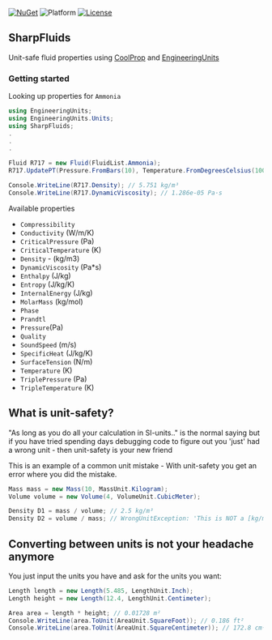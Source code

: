 [![NuGet](https://img.shields.io/nuget/v/SharpFluids)](https://www.nuget.org/packages/SharpFluids/)
![Platform](https://img.shields.io/badge/platform-win--32%20%7C%20win--64-lightgrey)
[![License](https://img.shields.io/github/license/MadsKirkFoged/SharpFluids)](https://github.com/MadsKirkFoged/SharpFluids/blob/master/LICENSE)


## SharpFluids
Unit-safe fluid properties using [CoolProp] and [EngineeringUnits]

[CoolProp]: http://www.coolprop.org/
[EngineeringUnits]:https://github.com/MadsKirkFoged/EngineeringUnits

### Getting started

Looking up properties for `Ammonia`
```c#
using EngineeringUnits;
using EngineeringUnits.Units;
using SharpFluids;
.
.
.

Fluid R717 = new Fluid(FluidList.Ammonia);
R717.UpdatePT(Pressure.FromBars(10), Temperature.FromDegreesCelsius(100));

Console.WriteLine(R717.Density); // 5.751 kg/m³
Console.WriteLine(R717.DynamicViscosity); // 1.286e-05 Pa·s
```

Available properties

* `Compressibility` 
* `Conductivity` (W/m/K)
* `CriticalPressure` (Pa)
* `CriticalTemperature` (K)
* `Density` - (kg/m3)
* `DynamicViscosity` (Pa*s)
* `Enthalpy` (J/kg)
* `Entropy` (J/kg/K)
* `InternalEnergy` (J/kg)
* `MolarMass` (kg/mol)
* `Phase`
* `Prandtl`
* `Pressure`(Pa)
* `Quality`
* `SoundSpeed` (m/s)
* `SpecificHeat` (J/kg/K)
* `SurfaceTension` (N/m)
* `Temperature` (K)
* `TriplePressure` (Pa)
* `TripleTemperature` (K)


## What is unit-safety?
"As long as you do all your calculation in SI-units.." is the normal saying but if you have tried spending days debugging code to figure out you 'just' had a wrong unit - then unit-safety is your new friend

This is an example of a common unit mistake - With unit-safety you get an error where you did the mistake.
```c#
Mass mass = new Mass(10, MassUnit.Kilogram);
Volume volume = new Volume(4, VolumeUnit.CubicMeter);

Density D1 = mass / volume; // 2.5 kg/m³
Density D2 = volume / mass; // WrongUnitException: 'This is NOT a [kg/m³] as expected! Your Unit is a [m³/kg]'

```
## Converting between units is not your headache anymore

You just input the units you have and ask for the units you want:
```c#
Length length = new Length(5.485, LengthUnit.Inch);
Length height = new Length(12.4, LengthUnit.Centimeter);

Area area = length * height; // 0.01728 m²
Console.WriteLine(area.ToUnit(AreaUnit.SquareFoot)); // 0.186 ft²
Console.WriteLine(area.ToUnit(AreaUnit.SquareCentimeter)); // 172.8 cm²
```

